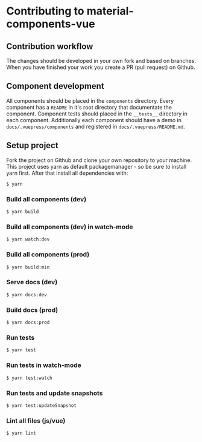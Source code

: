 # Contributing to material-components-vue

## Contribution workflow

The changes should be developed in your own fork and based on branches.
When you have finished your work you create a PR (pull request) on Github.

## Component development

All components should be placed in the `components` directory. Every component has a `README` in it's root directory that documentate the component. Component tests should placed in the `__tests__` directory in each component. Additionally each component should have a demo in `docs/.vuepress/components` and registered in `docs/.vuepress/README.md`.

## Setup project

Fork the project on Github and clone your own repository to your machine.
This project uses yarn as default packagemanager - so be sure to install yarn first. After that install all dependencies with:

```shell
$ yarn
```

### Build all components (dev)
```shell
$ yarn build
```

### Build all components (dev) in watch-mode
```shell
$ yarn watch:dev
```

### Build all components (prod)
```shell
$ yarn build:min
```

### Serve docs (dev)
```shell
$ yarn docs:dev
```

### Build docs (prod)
```shell
$ yarn docs:prod
```

### Run tests
```shell
$ yarn test
```

### Run tests in watch-mode
```shell
$ yarn test:watch
```

### Run tests and update snapshots
```shell
$ yarn test:updateSnapshot
```

### Lint all files (js/vue)
```shell
$ yarn lint
```
